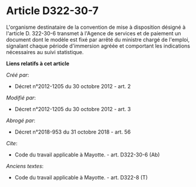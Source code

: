 # Article D322-30-7

L'organisme destinataire de la convention de mise à disposition désigné à l'article D. 322-30-6 transmet à l'Agence de
services et de paiement un document dont le modèle est fixé par arrêté du ministre chargé de l'emploi, signalant chaque
période d'immersion agréée et comportant les indications nécessaires au suivi statistique.

**Liens relatifs à cet article**

_Créé par_:

  - Décret n°2012-1205 du 30 octobre 2012 - art. 2

_Modifié par_:

  - Décret n°2012-1205 du 30 octobre 2012 - art. 3

_Abrogé par_:

  - Décret n°2018-953 du 31 octobre 2018 - art. 56

_Cite_:

  - Code du travail applicable à Mayotte. - art. D322-30-6 (Ab)

_Anciens textes_:

  - Code du travail applicable à Mayotte. - art. D322-8 (T)
